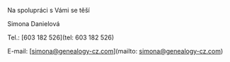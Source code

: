 Na spolupráci s Vámi se těší 

Simona Danielová

Tel.: [603 182 526](tel: 603 182 526)

E-mail: [simona@genealogy-cz.com](mailto: simona@genealogy-cz.com)